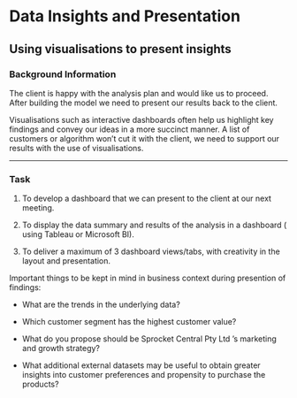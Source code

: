 # Data Insights and Presentation
## Using visualisations to present insights

### Background Information
The client is happy with the analysis plan and would like us to proceed.  After building the model we need to present our results back to the client. 

Visualisations such as interactive dashboards often help us highlight key findings and convey our ideas in a more succinct manner. A list of customers or algorithm won’t cut it with the client, we need to support our results with the use of visualisations. 

-----

### Task
1. To develop a dashboard that we can present to the client at our next meeting. 

2. To display the data summary and results of the analysis in a dashboard ( using Tableau or Microsoft BI). 

3. To deliver a maximum of 3 dashboard views/tabs, with creativity in the layout and presentation. 

Important things to be kept in mind in business context during presention of findings:

- What are the trends in the underlying data?

- Which customer segment has the highest customer value?

- What do you propose should be Sprocket Central Pty Ltd ’s marketing and growth strategy?

- What additional external datasets may be useful to obtain greater insights into customer preferences and propensity to purchase the products?


